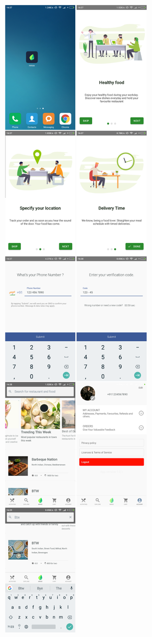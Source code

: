 <img src="./1.png" height="400px"/>
<img src="./2.png" height="400px"/>
<img src="./3.png" height="400px"/>
<img src="./4.png" height="400px"/>
<img src="./5.png" height="400px"/>
<img src="./6.png" height="400px"/>
<img src="./7.png" height="400px"/>
<img src="./8.png" height="400px"/>
<img src="./9.png" height="400px"/>
